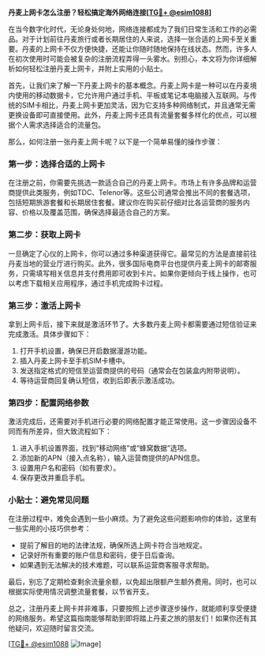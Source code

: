 **丹麦上网卡怎么注册？轻松搞定海外网络连接[[TG💪+ @esim1088](https://t.me/s/esim1088)]**

在当今数字化时代，无论身处何地，网络连接都成为了我们日常生活和工作的必需品。对于计划前往丹麦旅行或者长期居住的人来说，选择一张合适的上网卡至关重要。丹麦的上网卡不仅方便快捷，还能让你随时随地保持在线状态。然而，许多人在初次使用时可能会被复杂的注册流程弄得一头雾水。别担心，本文将为你详细解析如何轻松注册丹麦上网卡，并附上实用的小贴士。

首先，让我们来了解一下丹麦上网卡的基本概念。丹麦上网卡是一种可以在丹麦境内使用的移动数据卡，它允许用户通过手机、平板或笔记本电脑接入互联网。与传统的SIM卡相比，丹麦上网卡更加灵活，因为它支持多种网络制式，并且通常无需更换设备即可直接使用。此外，丹麦上网卡还具有流量套餐多样化的优点，可以根据个人需求选择适合的流量包。

那么，如何注册一张丹麦上网卡呢？以下是一个简单易懂的操作步骤：

### 第一步：选择合适的上网卡

在注册之前，你需要先挑选一款适合自己的丹麦上网卡。市场上有许多品牌和运营商提供此类服务，例如TDC、Telenor等。这些公司通常会推出不同的套餐选项，包括短期旅游套餐和长期居住套餐。建议你在购买前仔细对比各运营商的服务内容、价格以及覆盖范围，确保选择最适合自己的方案。

### 第二步：获取上网卡

一旦确定了心仪的上网卡，你可以通过多种渠道获得它。最常见的方法是直接前往丹麦当地的营业厅进行购买。此外，很多国际电商平台也提供丹麦上网卡的邮寄服务，只需填写相关信息并支付费用即可收到卡片。如果你更倾向于线上操作，也可以考虑下载相关应用程序，通过手机完成购卡过程。

### 第三步：激活上网卡

拿到上网卡后，接下来就是激活环节了。大多数丹麦上网卡都需要通过短信验证来完成激活。具体步骤如下：
1. 打开手机设置，确保已开启数据漫游功能。
2. 插入丹麦上网卡至手机SIM卡槽中。
3. 发送指定格式的短信至运营商提供的号码（通常会在包装盒内附带说明）。
4. 等待运营商回复确认短信，收到后即表示激活成功。

### 第四步：配置网络参数

激活完成后，还需要对手机进行必要的网络配置才能正常使用。这一步骤因设备不同而有所差异，但大致流程如下：
1. 进入手机设置界面，找到“移动网络”或“蜂窝数据”选项。
2. 添加新的APN（接入点名称），输入运营商提供的APN信息。
3. 设置用户名和密码（如有要求）。
4. 保存更改并重启手机。

### 小贴士：避免常见问题

在注册过程中，难免会遇到一些小麻烦。为了避免这些问题影响你的体验，这里有一些实用的小技巧供参考：
- 提前了解目的地的法律法规，确保所选上网卡符合当地规定。
- 记录好所有重要的账户信息和密码，便于日后查询。
- 如果遇到无法解决的技术难题，可以联系运营商客服寻求帮助。

最后，别忘了定期检查剩余流量余额，以免超出限额产生额外费用。同时，也可以根据实际使用情况调整流量套餐，以节省开支。

总之，注册丹麦上网卡并非难事，只要按照上述步骤逐步操作，就能顺利享受便捷的网络服务。希望这篇指南能够帮助到即将踏上丹麦之旅的朋友们！如果你还有其他疑问，欢迎随时留言交流。

[[TG💪+ @esim1088](https://t.me/s/esim1088) ![Image](https://i.postimg.cc/4NQfJmqS/Snipaste-2025-05-13-00-14-12.png)]
